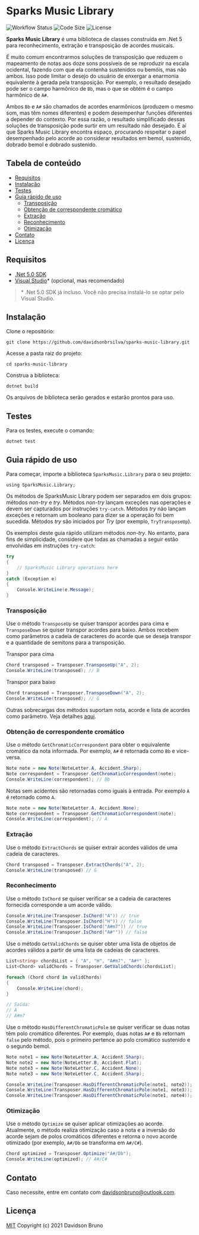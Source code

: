# Sparks Music Library <!-- omit in toc -->

![Workflow Status](https://img.shields.io/github/workflow/status/davidsonbrsilva/sparks-music-library/dotnet)
![Code Size](https://img.shields.io/github/languages/code-size/davidsonbrsilva/sparks-music-library)
![License](https://img.shields.io/github/license/davidsonbrsilva/sparks-music-library)

**Sparks Music Library** é uma biblioteca de classes construída em .Net 5 para reconhecimento, extração e transposição de acordes musicais.

É muito comum encontrarmos soluções de transposição que reduzem o mapeamento de notas aos doze sons possíveis de se reproduzir na escala ocidental, fazendo com que ela contenha sustenidos ou bemóis, mas não ambos. Isso pode limitar o desejo do usuário de enxergar a enarmonia equivalente à gerada pela transposição. Por exemplo, o resultado desejado pode ser o campo harmônico de `Bb`, mas o que se obtém é o campo harmônico de `A#`.

Ambos `Bb` e `A#` são chamados de acordes enarmônicos (produzem o mesmo som, mas têm nomes diferentes) e podem desempenhar funções diferentes a depender do contexto. Por essa razão, o resultado simplificado dessas soluções de transposição pode surtir em um resultado não desejado. É aí que Sparks Music Library encontra espaço, procurando respeitar o papel desempenhado pelo acorde ao considerar resultados em bemol, sustenido, dobrado bemol e dobrado sustenido.

## Tabela de conteúdo <!-- omit in toc -->

- [Requisitos](#requisitos)
- [Instalação](#instalação)
- [Testes](#testes)
- [Guia rápido de uso](#guia-rápido-de-uso)
  - [Transposição](#transposição)
  - [Obtenção de correspondente cromático](#obtenção-de-correspondente-cromático)
  - [Extração](#extração)
  - [Reconhecimento](#reconhecimento)
  - [Otimização](#otimização)
- [Contato](#contato)
- [Licença](#licença)

## Requisitos

- [.Net 5.0 SDK](https://www.nvidia.com/en-us/geforce-now/download/)
- [Visual Studio](https://visualstudio.microsoft.com/pt-br/downloads/)* (opcional, mas recomendado)

> \* .Net 5.0 SDK já incluso. Você não precisa instalá-lo se optar pelo Visual Studio.

## Instalação

Clone o repositório:

```
git clone https://github.com/davidsonbrsilva/sparks-music-library.git
```

Acesse a pasta raiz do projeto:

```
cd sparks-music-library
```

Construa a biblioteca:

```
dotnet build
```

Os arquivos de biblioteca serão gerados e estarão prontos para uso.

## Testes

Para os testes, execute o comando:

```
dotnet test
```

## Guia rápido de uso

Para começar, importe a biblioteca `SparksMusic.Library` para o seu projeto:

```
using SparksMusic.Library;
```

Os métodos de SparksMusic Library podem ser separados em dois grupos: métodos _non-try_ e _try_. Métodos _non-try_ lançam exceções nas operações e devem ser capturados por instruções `try-catch`. Métodos _try_ não lançam exceções e retornam um booleano para dizer se a operação foi bem sucedida. Métodos _try_ são iniciados por _Try_ (por exemplo, `TryTransposeUp`).

Os exemplos deste guia rápido utilizam métodos _non-try_. No entanto, para fins de simplicidade, considere que todas as chamadas a seguir estão envolvidas em instruções `try-catch`:

```csharp
try
{
    // SparksMusic Library operations here
}
catch (Exception e)
{
    Console.WriteLine(e.Message);
}
```

### Transposição

Use o método `TransposeUp` se quiser transpor acordes para cima e `TransposeDown` se quiser transpor acordes para baixo. Ambos recebem como parâmetros a cadeia de caracteres do acorde que se deseja transpor e a quantidade de semitons para a transposição.

Transpor para cima

```csharp
Chord transposed = Transposer.TransposeUp("A", 2);
Console.WriteLine(transposed); // B
```

Transpor para baixo

```csharp
Chord transposed = Transposer.TransposeDown("A", 2);
Console.WriteLine(transposed); // G
```

Outras sobrecargas dos métodos suportam nota, acorde e lista de acordes como parâmetro. Veja detalhes [aqui]().

### Obtenção de correspondente cromático

Use o método `GetChromaticCorrespondent` para obter o equivalente cromático da nota informada. Por exemplo, `A#` é retornada como `Bb` e vice-versa.

```csharp
Note note = new Note(NoteLetter.A, Accident.Sharp);
Note correspondent = Transposer.GetChromaticCorrespondent(note);
Console.WriteLine(correspondent); // Bb
```

Notas sem acidentes são retornadas como iguais à entrada. Por exemplo `A` é retornado como `A`.

```csharp
Note note = new Note(NoteLetter.A, Accident.None);
Note correspondent = Transposer.GetChromaticCorrespondent(note);
Console.WriteLine(correspondent); // A
```

### Extração

Use o método `ExtractChords` se quiser extrair acordes válidos de uma cadeia de caracteres.

```csharp
Chord transposed = Transposer.ExtractChords("A", 2);
Console.WriteLine(transposed) // G
```

### Reconhecimento

Use o método `IsChord` se quiser verificar se a cadeia de caracteres fornecida corresponde a um acorde válido.

```csharp
Console.WriteLine(Transposer.IsChord("A")) // true
Console.WriteLine(Transposer.IsChord("H")) // false
Console.WriteLine(Transposer.IsChord("A#m7")) // true
Console.WriteLine(Transposer.IsChord("A#°")) // false
```

Use o método `GetValidChords` se quiser obter uma lista de objetos de acordes válidos a partir de uma lista de cadeias de caracteres.

```csharp
List<string> chordsList = { "A", "H", "A#m7", "A#º" };
List<Chord> validChords = Transposer.GetValidChords(chordsList);

foreach (Chord chord in validChords)
{
    Console.WriteLine(chord);
}

// Saída:
// A
// A#m7
```

Use o método `HasDifferentChromaticPole` se quiser verificar se duas notas têm polo cromático diferentes. Por exemplo, duas notas `A#` e `Bb` retornam `false` pelo método, pois o primeiro pertence ao polo cromático sustenido e o segundo bemol.

```csharp
Note note1 = new Note(NoteLetter.A, Accident.Sharp);
Note note2 = new Note(NoteLetter.B, Accident.Flat);
Note note3 = new Note(NoteLetter.C, Accident.None);
Note note3 = new Note(NoteLetter.C, Accident.Sharp);

Console.WriteLine(Transposer.HasDifferentChromaticPole(note1, note2)); // false
Console.WriteLine(Transposer.HasDifferentChromaticPole(note1, note3)); // true
Console.WriteLine(Transposer.HasDifferentChromaticPole(note1, note4)); // true
```

### Otimização

Use o método `Optimize` se quiser aplicar otimizações ao acorde. Atualmente, o método realiza otimização caso a nota e a inversão do acorde sejam de polos cromáticos diferentes e retorna o novo acorde otimizado (por exemplo, `A#/Db` se transforma em `A#/C#`).

```csharp
Chord optimized = Transposer.Optimize("A#/Db");
Console.WriteLine(optimized); // A#/C#
```

## Contato

Caso necessite, entre em contato com <davidsonbruno@outlook.com>.

## Licença

[MIT](LICENSE) Copyright (c) 2021 Davidson Bruno